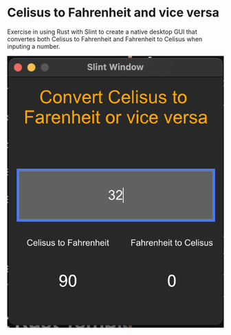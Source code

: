 # Celisus to Fahrenheit and vice versa

Exercise in using Rust with Slint to create a native desktop GUI that convertes both Celisus to Fahrenheit and Fahrenheit to Celisus when inputing a number.

![Screenshot of the UI](/ui-screenshot.png)

